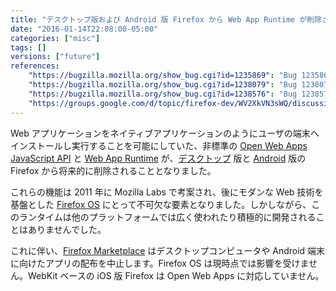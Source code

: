 ```yaml
---
title: "デスクトップ版および Android 版 Firefox から Web App Runtime が削除されます"
date: "2016-01-14T22:08:00-05:00"
categories: ["misc"]
tags: []
versions: ["future"]
references:
    "https://bugzilla.mozilla.org/show_bug.cgi?id=1235869": "Bug 1235869 - Remove support for WebRT"
    "https://bugzilla.mozilla.org/show_bug.cgi?id=1238079": "Bug 1238079 - disable and remove runtime"
    "https://bugzilla.mozilla.org/show_bug.cgi?id=1238576": "Bug 1238576 - Stop exposing navigator.mozApps on desktop and Android"
    "https://groups.google.com/d/topic/firefox-dev/WV2XkVN3sWQ/discussion": "firefox-dev: disabling the desktop/Android Web Runtimes"
---
```

Web アプリケーションをネイティブアプリケーションのようにユーザの端末へインストールし実行することを可能にしていた、非標準の [Open Web Apps JavaScript API](https://developer.mozilla.org/ja/Apps/Build/JavaScript_API) と [Web App Runtime](https://developer.mozilla.org/ja/Apps/Build/Architecture) が、[デスクトップ](https://developer.mozilla.org/ja/Marketplace/Options/Open_web_apps_for_desktop) 版と [Android](https://developer.mozilla.org/ja/Marketplace/Options/Open_web_apps_for_android) 版の Firefox から将来的に削除されることとなりました。

これらの機能は 2011 年に Mozilla Labs で考案され、後にモダンな Web 技術を基盤とした [Firefox OS](https://developer.mozilla.org/ja/Apps/Build/Building_apps_for_Firefox_OS) にとって不可欠な要素となりました。しかしながら、このランタイムは他のプラットフォームでは広く使われたり積極的に開発されることはありませんでした。

これに伴い、[Firefox Marketplace](https://developer.mozilla.org/ja/Marketplace) はデスクトップコンピュータや Android 端末に向けたアプリの配布を中止します。Firefox OS は現時点では影響を受けません。WebKit ベースの iOS 版 Firefox は Open Web Apps に対応していません。
